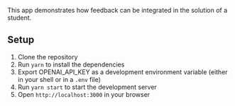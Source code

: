 This app demonstrates how feedback can be integrated in the solution of a
student.

## Setup

1. Clone the repository
2. Run `yarn` to install the dependencies
3. Export OPENAI_API_KEY as a development environment variable (either in your
   shell or in a `.env` file)
4. Run `yarn start` to start the development server
5. Open `http://localhost:3000` in your browser
